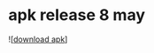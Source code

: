 # apk release 8 may
![[download apk](https://github.com/suraj-khot-19/img/blob/main/app-release.apk)]
